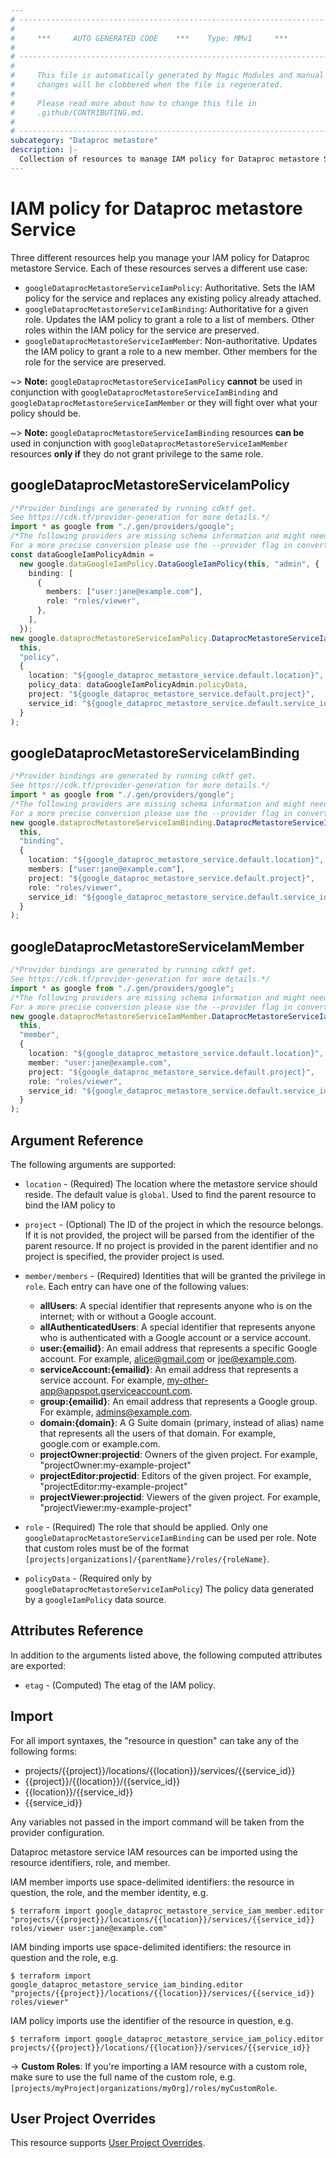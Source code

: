 ```yaml
---
# ----------------------------------------------------------------------------
#
#     ***     AUTO GENERATED CODE    ***    Type: MMv1     ***
#
# ----------------------------------------------------------------------------
#
#     This file is automatically generated by Magic Modules and manual
#     changes will be clobbered when the file is regenerated.
#
#     Please read more about how to change this file in
#     .github/CONTRIBUTING.md.
#
# ----------------------------------------------------------------------------
subcategory: "Dataproc metastore"
description: |-
  Collection of resources to manage IAM policy for Dataproc metastore Service
---
```


# IAM policy for Dataproc metastore Service

Three different resources help you manage your IAM policy for Dataproc metastore Service. Each of these resources serves a different use case:

* `googleDataprocMetastoreServiceIamPolicy`: Authoritative. Sets the IAM policy for the service and replaces any existing policy already attached.
* `googleDataprocMetastoreServiceIamBinding`: Authoritative for a given role. Updates the IAM policy to grant a role to a list of members. Other roles within the IAM policy for the service are preserved.
* `googleDataprocMetastoreServiceIamMember`: Non-authoritative. Updates the IAM policy to grant a role to a new member. Other members for the role for the service are preserved.

\~> **Note:** `googleDataprocMetastoreServiceIamPolicy` **cannot** be used in conjunction with `googleDataprocMetastoreServiceIamBinding` and `googleDataprocMetastoreServiceIamMember` or they will fight over what your policy should be.

\~> **Note:** `googleDataprocMetastoreServiceIamBinding` resources **can be** used in conjunction with `googleDataprocMetastoreServiceIamMember` resources **only if** they do not grant privilege to the same role.

## googleDataprocMetastoreServiceIamPolicy

```typescript
/*Provider bindings are generated by running cdktf get.
See https://cdk.tf/provider-generation for more details.*/
import * as google from "./.gen/providers/google";
/*The following providers are missing schema information and might need manual adjustments to synthesize correctly: google.
For a more precise conversion please use the --provider flag in convert.*/
const dataGoogleIamPolicyAdmin =
  new google.dataGoogleIamPolicy.DataGoogleIamPolicy(this, "admin", {
    binding: [
      {
        members: ["user:jane@example.com"],
        role: "roles/viewer",
      },
    ],
  });
new google.dataprocMetastoreServiceIamPolicy.DataprocMetastoreServiceIamPolicy(
  this,
  "policy",
  {
    location: "${google_dataproc_metastore_service.default.location}",
    policy_data: dataGoogleIamPolicyAdmin.policyData,
    project: "${google_dataproc_metastore_service.default.project}",
    service_id: "${google_dataproc_metastore_service.default.service_id}",
  }
);

```

## googleDataprocMetastoreServiceIamBinding

```typescript
/*Provider bindings are generated by running cdktf get.
See https://cdk.tf/provider-generation for more details.*/
import * as google from "./.gen/providers/google";
/*The following providers are missing schema information and might need manual adjustments to synthesize correctly: google.
For a more precise conversion please use the --provider flag in convert.*/
new google.dataprocMetastoreServiceIamBinding.DataprocMetastoreServiceIamBinding(
  this,
  "binding",
  {
    location: "${google_dataproc_metastore_service.default.location}",
    members: ["user:jane@example.com"],
    project: "${google_dataproc_metastore_service.default.project}",
    role: "roles/viewer",
    service_id: "${google_dataproc_metastore_service.default.service_id}",
  }
);

```

## googleDataprocMetastoreServiceIamMember

```typescript
/*Provider bindings are generated by running cdktf get.
See https://cdk.tf/provider-generation for more details.*/
import * as google from "./.gen/providers/google";
/*The following providers are missing schema information and might need manual adjustments to synthesize correctly: google.
For a more precise conversion please use the --provider flag in convert.*/
new google.dataprocMetastoreServiceIamMember.DataprocMetastoreServiceIamMember(
  this,
  "member",
  {
    location: "${google_dataproc_metastore_service.default.location}",
    member: "user:jane@example.com",
    project: "${google_dataproc_metastore_service.default.project}",
    role: "roles/viewer",
    service_id: "${google_dataproc_metastore_service.default.service_id}",
  }
);

```

## Argument Reference

The following arguments are supported:

*   `location` - (Required) The location where the metastore service should reside.
    The default value is `global`.
    Used to find the parent resource to bind the IAM policy to

*   `project` - (Optional) The ID of the project in which the resource belongs.
    If it is not provided, the project will be parsed from the identifier of the parent resource. If no project is provided in the parent identifier and no project is specified, the provider project is used.

*   `member/members` - (Required) Identities that will be granted the privilege in `role`.
    Each entry can have one of the following values:
    * **allUsers**: A special identifier that represents anyone who is on the internet; with or without a Google account.
    * **allAuthenticatedUsers**: A special identifier that represents anyone who is authenticated with a Google account or a service account.
    * **user:{emailid}**: An email address that represents a specific Google account. For example, alice@gmail.com or joe@example.com.
    * **serviceAccount:{emailid}**: An email address that represents a service account. For example, my-other-app@appspot.gserviceaccount.com.
    * **group:{emailid}**: An email address that represents a Google group. For example, admins@example.com.
    * **domain:{domain}**: A G Suite domain (primary, instead of alias) name that represents all the users of that domain. For example, google.com or example.com.
    * **projectOwner:projectid**: Owners of the given project. For example, "projectOwner:my-example-project"
    * **projectEditor:projectid**: Editors of the given project. For example, "projectEditor:my-example-project"
    * **projectViewer:projectid**: Viewers of the given project. For example, "projectViewer:my-example-project"

*   `role` - (Required) The role that should be applied. Only one
    `googleDataprocMetastoreServiceIamBinding` can be used per role. Note that custom roles must be of the format
    `[projects|organizations]/{parentName}/roles/{roleName}`.

*   `policyData` - (Required only by `googleDataprocMetastoreServiceIamPolicy`) The policy data generated by
    a `googleIamPolicy` data source.

## Attributes Reference

In addition to the arguments listed above, the following computed attributes are
exported:

* `etag` - (Computed) The etag of the IAM policy.

## Import

For all import syntaxes, the "resource in question" can take any of the following forms:

* projects/{{project}}/locations/{{location}}/services/{{service\_id}}
* {{project}}/{{location}}/{{service\_id}}
* {{location}}/{{service\_id}}
* {{service\_id}}

Any variables not passed in the import command will be taken from the provider configuration.

Dataproc metastore service IAM resources can be imported using the resource identifiers, role, and member.

IAM member imports use space-delimited identifiers: the resource in question, the role, and the member identity, e.g.

```console
$ terraform import google_dataproc_metastore_service_iam_member.editor "projects/{{project}}/locations/{{location}}/services/{{service_id}} roles/viewer user:jane@example.com"
```

IAM binding imports use space-delimited identifiers: the resource in question and the role, e.g.

```console
$ terraform import google_dataproc_metastore_service_iam_binding.editor "projects/{{project}}/locations/{{location}}/services/{{service_id}} roles/viewer"
```

IAM policy imports use the identifier of the resource in question, e.g.

```console
$ terraform import google_dataproc_metastore_service_iam_policy.editor projects/{{project}}/locations/{{location}}/services/{{service_id}}
```

\-> **Custom Roles**: If you're importing a IAM resource with a custom role, make sure to use the
full name of the custom role, e.g. `[projects/myProject|organizations/myOrg]/roles/myCustomRole`.

## User Project Overrides

This resource supports [User Project Overrides](https://registry.terraform.io/providers/hashicorp/google/latest/docs/guides/provider_reference#user_project_override).
